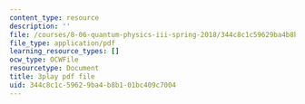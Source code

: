 ```yaml
---
content_type: resource
description: ''
file: /courses/8-06-quantum-physics-iii-spring-2018/344c8c1c59629ba4b8b101bc409c7004_wULHVefheCU.pdf
file_type: application/pdf
learning_resource_types: []
ocw_type: OCWFile
resourcetype: Document
title: 3play pdf file
uid: 344c8c1c-5962-9ba4-b8b1-01bc409c7004
---
```

